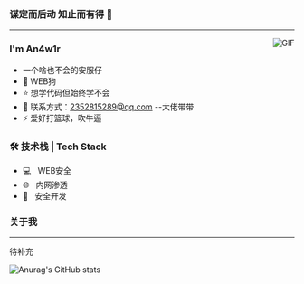 ### 谋定而后动 知止而有得 🧐
---
<img align="right" alt="GIF" src="http://greatagain.dbappsecurity.com.cn/data/course/img/2020/11/9b0af3243ba675581ad5e0d988248be8.gif" />

### I'm An4w1r

- 一个啥也不会的安服仔
- 🌱 WEB狗
- ⭐ 想学代码但始终学不会
- 💬 联系方式：2352815289@qq.com  --大佬带带
- ⚡ 爱好打篮球，吹牛逼


### 🛠 技术栈 | Tech Stack
- 💻 &#160; WEB安全
- 🌐 &#160; 内网渗透
- 🔧 &#160; 安全开发


### 关于我
---
待补充

![Anurag's GitHub stats](https://github-readme-stats.vercel.app/api?username=An4w1r&show_icons=true&theme=radical)
